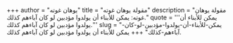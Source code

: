 +++
author = "يوهان غوته"
title = "مقولة يوهان غوته"
description = "مقولة يوهان غوته: يمكن للأبناء أن يولدوا مؤدبين لو كان آباءهم كذلك."
quote = '''يمكن للأبناء أن يولدوا مؤدبين لو كان آباءهم كذلك.''' 
slug = "يمكن-للأبناء-أن-يولدوا-مؤدبين-لو-كان-آباءهم-كذلك"
+++
يمكن للأبناء أن يولدوا مؤدبين لو كان آباءهم كذلك.
